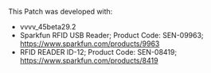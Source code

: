 This Patch was developed with:
* vvvv_45beta29.2
* Sparkfun RFID USB Reader; Product Code: SEN-09963; https://www.sparkfun.com/products/9963
* RFID READER ID-12; Product Code: SEN-08419; https://www.sparkfun.com/products/8419
